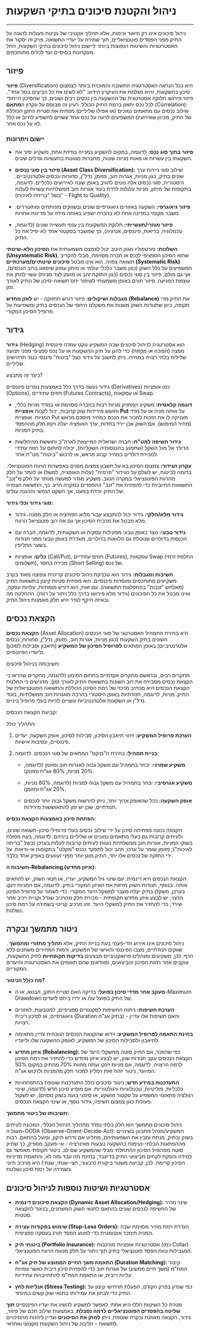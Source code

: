 # ניהול והקטנת סיכונים בתיקי השקעות
---

ניהול סיכונים אינו רק תיאור וכימות, אלא תהליך אקטיבי של נקיטת פעולות להגנה על התיק מפני הפסדים פוטנציאליים, תוך שמירה על יעדיי התשואה. פרק זה יסקור את האסטרטגיות והשיטות הנפוצות ביותר ליישום ניהול סיכונים בתיקי השקעות, החל מעקרונות בסיסיים ועד לכלים מתוחכמים.

## פיזור 
**פיזור** (Diversification) היא ככל הנראה האסטרטגיה החשובה והמוכרת ביותר לצמצום סיכון בהשקעות, והיא מגלמת את העיקרון הידוע: "לא לשים את כל הביצים בסל אחד". פיזור פירושו חלוקה אסטרטגית של ההשקעה בין נכסים רבים ושונים, כך שהסיכון הייחודי לכל נכס יתאזן ברמת התיק הכולל. רעיון זה מבוסס על עקרון ה**מתאם** (Correlation): שילוב נכסים עם מתאמים נמוכים (או אפילו שליליים) מפחית את סטיית התקן הכוללת של התיק, מכיוון שאירועים המשפיעים לרעה על נכס אחד עשויים להשפיע לחיוב או כלל לא על נכס אחר.

### יישום ויתרונות

- **פיזור בתוך סוג נכס:** לדוגמה, במקום להשקיע במנייה בודדת אחת, משקיע יפזר את השקעתו בין עשרות או מאות מניות שונות, מחברות מגוונות בתעשיות וגדלים שונים.
    
- **פיזור בין סוגי נכסים (Asset Class Diversification):** שילוב סוגי ניירות ערך שונים בתיק, כגון מניות, אגרות חוב, מזומן, נדל"ן, סחורות ונכסים אלטרנטיביים. היסטורית, סוגי נכסים אלה נוטים להגיב באופן שונה לאירועים כלכליים. לדוגמה, בתקופות של מיתון, מניות עלולות לרדת בעוד אגרות חוב ממשלתיות עשויות לעלות (בשל "בריחה לאיכות" - Flight to Quality).
    
- **פיזור גיאוגרפי:** השקעה באזורים גיאוגרפיים שונים ובשווקים מפותחים ומתעוררים. משבר מקומי במדינה אחת לא בהכרח ישפיע באותה מידה על מדינות אחרות.
    
- **פיזור מגזרי/תעשייתי:** חלוקת ההשקעות בין ענפי תעשייה שונים (לדוגמה, טכנולוגיה, בריאות, פיננסים, אנרגיה), כך שמשבר בסקטור אחד לא יפיל את כל התיק.
    

**השלכות:** פורטפוליו מגוון היטב יכול לצמצם משמעותית את **הסיכון הלא-שיטתי (Unsystematic Risk)**, שהוא הסיכון הספציפי לנכס או חברה מסוימת, מבלי להקריב תשואה צפויה. הוא אינו מבטל **סיכונים שיטתיים/מערכתיים (Systematic Risk)** המשפיעים על כלל השוק (כגון משבר כלכלי עולמי או מיתון עמוק שיפגעו ברוב הנכסים), אך גם מולם, פיזור בין סוגי נכסים (כגון החזקת זהב או מזומן לצד מניות) עשוי למתן את עוצמת הפגיעה. פיזור תורם באופן משמעותי לשיפור יחס תשואה-סיכון של התיק לאורך זמן.

**מגבלות ושיקולים:** פיזור דורש תחזוקה - יש **לאזן מחדש (Rebalance)** את התיק מדי תקופה, כיוון שתנודות השוק משנות את משקלם היחסי של הנכסים בתיק ומשפיעות על פרופיל הסיכון המקורי.

## גידור

**גידור** (Hedging) הוא אסטרטגיה לניהול סיכונים שבה המשקיע נוקט עמדה פיננסית מפצה (הפוכה או מקזזת) כדי להגן על תיק ההשקעות או על נכס ספציפי מפני תנועה שלילית בלתי רצויה במחירו. ניתן לחשוב על גידור כעל "ביטוח" פיננסי כנגד תרחישים שליליים.

כיצד זה מתבצע?

גידור נעשה בדרך כלל באמצעות נגזרים פיננסיים (Derivatives) כמו אופציות (Options), חוזים עתידיים (Futures Contracts), או עסקאות Swap.

- **דוגמה קלאסית:** משקיע המחזיק מניות רבות בחברה מסוימת או במדד מניות כללי, וחושש מירידות שוק קרובות, יכול לקנות **אופציית Put** על אותה מניה או על מדד המניות. אופציית Put מעניקה לו את הזכות למכור את הנכס במחיר מוסכם מראש (מחיר המימוש). אם השוק אכן יירד בחדות, ערך האופציה יעלה ויקזז חלק מההפסד בתיק המניות.
    
- **גידור חשיפה למט"ח:** חברה ישראלית המייצאת לארה"ב וחוששת מהיחלשות הדולר אל מול השקל (שתפגע בהכנסותיה השקליות), יכולה לחתום על חוזה עתידי למכירת דולרים במחיר קבוע מראש, או לרכוש "ביטוח" מט"ח אחר.
    

**עקרון הגידור:** צמצום הסיכון בא על חשבון צמצום מסוים באפשרות הרווח הפוטנציאלי. בדומה לביטוח, יש לשלם על הגידור "פרמיה" (עלות האופציה, למשל) או לוותר על חלק מהרווח הפוטנציאלי במקרה הטוב. משקיע מגדר למעשה מוותר על חלק מ"זנב" התשואות החיוביות כדי להפחית את "זנב" ההפסדים במקרה הרע. כך, התשואה הצפויה של התיק יורדת במעט, אך השקט הנפשי וההגנה עולים.

**סוגי גידור וכלי גידור:**

- **גידור מלא/חלקי:** גידור יכול להתבצע עבור מלוא הפוזיציה או חלק ממנה. גידור מלא מבטל את מרבית הסיכון אך גם את רוב פוטנציאל הרווח.
    
- **גידור טבעי:** נוצר באופן טבעי מפעילות עסקית או השקעתית, לדוגמה, חברה עם הכנסות בדולרים שנוטלת גם הלוואות בדולרים, מוגדרת באופן טבעי מפני תנודות בשער החליפין.
    
- **כלים:** אופציות (Call/Put), חוזים עתידיים (Futures), עסקאות Swap (החלפת זרמי תשלומים), מכירה בחסר (Short Selling) של נכס.
    

**חשיבות ומגבלות:** גידור הוא טכניקת ניהול סיכונים קריטית ונפוצה מאוד בקרב משקיעים מתוחכמים ומוסדות פיננסיים. הוא מפחית סטיות קיצון בתשואות התיק (מאלחש "זנבות" בהתפלגות התשואה). עם זאת, הוא דורש מומחיות, עלויות עסקה, ואינו מבטל את כל הסיכונים (גידור מלא פירושו בדרך כלל ויתור על רווח). ההחלטה מה ובאיזה היקף לגדר היא חלק מאמנות ניהול התיק.

## הקצאת נכסים

**הקצאת נכסים** (Asset Allocation) היא בחירת התמהיל האסטרטגי של סוגי הנכסים השונים בתיק השקעות (כגון מניות, אגרות חוב, מזומן, נדל"ן, סחורות, נכסים אלטרנטיביים) באופן המתאים **לפרופיל הסיכון של המשקיע** (תיאבון וסבילות לסיכון) וליעדיו הפיננסיים.

חשיבותה בניהול סיכונים:

מחקרים רבים, ובראשם מחקרים אקדמיים בתחום המימון (לדוגמה, מחקרים שהראו כי הקצאת נכסים מסבירה את רוב השונות בתשואות התיק לאורך זמן), מדגישים כי החלטת הקצאת הנכסים היא מכתיב מרכזי של רמת הסיכון הכוללת והתשואה הפוטנציאלית של התיק. מניות, לדוגמה, תנודתיות באופן היסטורי בהרבה מאגרות חוב ממשלתיות, בעוד נדל"ן או השקעות אלטרנטיביות עשויים להיות בעלי פרופיל ביניים.

קביעת הקצאת הנכסים:

התהליך כולל:

1. **הערכת פרופיל המשקיע:** זיהוי תיאבון הסיכון, סבילות לסיכון, אופק השקעה, יעדים פיננסיים, ונסיבות אישיות.
    
2. **בניית תמהיל:** בחירת ה"מיקס" המתאים של סוגי הנכסים. לדוגמה:
    
    - **משקיע שמרני:** יבחר בתמהיל עם משקל גבוה לאגרות חוב ומזומן (לדוגמה, 20% מניות, 80% אג"ח ומזומן).
        
    - **משקיע אגרסיבי:** יבחר בתמהיל עם משקל גבוה למניות (לדוגמה, 80% מניות, 20% אג"ח ומזומן).
        
    - **אופק השקעה:** ככל שהאופק ארוך יותר, ניתן להרשות משקל גבוה יותר לנכסים תנודתיים, שכן יש זמן להתאוששות מירידות.
        

**הפחתת סיכון באמצעות הקצאת נכסים:**

הקצאה נכונה מפחיתה סיכון על ידי שילוב נכסים בעלי פרופילי סיכון-תשואה שונים, ולעיתים קרובות גם בעלי מתאמים נמוכים או שליליים ביניהם. לדוגמה, בעת מפולת בשוקי המניות, אגרות חוב ממשלתיות נוטות לעיתים קרובות לעלות בערכן (בשל "בריחה לאיכות"); מזומן שומר על ערכו; וזהב יכול לתפקד כנכס "מקלט" בתקופות אי-ודאות. על ידי החזקה של נכסים אלו יחד, התיק מוגן יותר מפני זעזועים באפיק אחד בלבד.

**חשיבות ה-Rebalancing (איזון מחדש):**

הקצאת הנכסים היא דינמית. עם שינוי גיל המשקיע, יעדיו, או תנאי השוק, יש להתאים אותה. בנוסף, תנודות השוק מזיזות את האיזון המקורי בתיק. לדוגמה, אם המניות זינקו בערכן, משקלן בתיק יעלה מעבר למשקל היעד המקורי. כדי לשמור על פרופיל הסיכון הרצוי, יש לבצע איזון מחדש תקופתית - מכירת חלק מהרכיב שגדל וקניית רכיב אחר שירד, כדי להחזיר את התיק למשקלי היעד. זהו מרכיב קריטי בשמירה על רמת סיכון נשלטת.

## ניטור מתמשך ובקרה

ניהול סיכונים אינו אירוע חד-פעמי בעת בניית התיק, אלא **תהליך מחזורי ומתמשך** . שווקים תנודתיים, מצבו הפיננסי והאישי של המשקיע, ורמות המחירים משתנים ללא הרף. לכן, משקיעים ומנהלים פרואקטיביים מבצעים **בדיקות תקופתיות** לתיק ההשקעות, עוקבים אחר רמות הסיכון והביצועים, ומוודאים שהם תואמים את האסטרטגיה והיעדים המקוריים.

**מה כולל הניטור?**

- **מעקב אחר מדדי סיכון בפועל:** בדיקה האם סטיית התקן, הבטא, או ה-Maximum Drawdown של התיק בפועל עלו או ירדו ביחס ליעדים.
    
- **הערכת חשיפות:** ניתוח החשיפות לסקטורים ספציפיים, למטבעות, לאזורים גיאוגרפיים, או לסיכון ריבית (Duration בתיק אג"ח) - והאם חשיפות אלו עדיין רצויות.
    
- **בחינת התאמה לפרופיל המשקיע:** וידוא שהקצאת הנכסים הנוכחית עדיין מתאימה לתיאבון ולסבילות הסיכון של המשקיע, לאופק ההשקעה שלו וליעדיו.
    
- **איזון מחדש (Rebalancing):** כפי שהוזכר, אם התיק סוטה ממשקלי היעד של הקצאת הנכסים עקב תנודות שוק, יש לבצע איזון מחדש כדי להחזיר את רמת הסיכון לרמה הרצויה. לדוגמה, אם מניות זינקו ועתה מהוות 70% מהתיק במקום 50% המיועד, ניטור יזהה זאת וימליץ למכור חלק מהמניות ולרכוש אג"ח.
    
- **התעדכנות במידע חדש:** ניטור סיכונים כולל התעדכנות שוטפת בהתפתחויות כלכליות, פוליטיות, טכנולוגיות ורגולטוריות. אם מופיע סיכון חדש (לדוגמה, שינוי רגולציה פתאומי המשפיע על סקטור מושקע, או סימני בועה בשוק מסוים), יש לשקול פעולות כגון צמצום חשיפה, גידור נוסף, או שינוי הקצאת הנכסים.
    

**חשיבותו של ניטור מתמשך:**

ניהול סיכונים מתמשך הוא חלק בלתי נפרד מתהליך הניהול הכללי, המכונה לעיתים מעגל ה-OODA (Observe-Orient-Decide-Act): המשקיע/מנהל מתבונן בשינויים בשוק ובתיק, מנתח ומבין את השפעותיהם, מחליט אם נדרש תיקון, ופועל בהתאם. רבות מההפתעות הבלתי-נעימות בהשקעה נובעות מאינרציה - אי-מעקב מספיק, כך שתיק סוטה מפרופיל הסיכון ההתחלתי מבלי שהמשקיע שם לב. ניטור תקופתי מאפשר גם למידה והפקת לקחים מביצועי התיק בדיעבד, בחינת מה עבד ומה לא, והתאמת מדיניות הסיכון קדימה. לכן, קביעת משטר ביקורת (רבעוני, חצי-שנתי, שנתי) היא מרכיב חיוני בשמירה על רמת סיכון נשלטת.



## אסטרטגיות ושיטות נוספות לניהול סיכונים

- **הקצאת סיכונים דינמית (Dynamic Asset Allocation/Hedging):** שינוי מהיר של החשיפה לנכסים שונים בהתאם לתנאי השוק המשתנים, בניגוד להקצאה סטטית.
    
- **שימוש בפקודות עצירה (Stop-Loss Orders):** הגדרת רמת מחיר מסוימת שבה המניה תימכר אוטומטית כדי למנוע הפסד חורג בעסקה ספציפית.
    
- **ביטוחי תיק (Portfolio Insurance):** אסטרטגיות אופציות מורכבות (כמו Collar) המגבילות טווח הפסד פוטנציאלי בתיק תוך ויתור על חלק מטווח הרווח הפוטנציאלי.
    
- **התאמת משך החיים הממוצע של תיק אג"ח (Duration Matching):** קיצור המח"מ (משך חיים ממוצע) של אגרות חוב כדי להפחית סיכון ריבית כאשר צפויות עליות ריבית, או התאמת המח"מ להתחייבויות עתידיות.
    
- **אנליזות לחץ (Stress Testing):** כפי שנדון בפרק הקודם, הפעלת תרחישי קיצון על התיק כדי לבחון את עמידותו בתנאי שוק קשים במיוחד.
    
מטרת כל השיטות הללו היא אחת: לאפשר למשקיע להשיג את יעדיו הפיננסיים **תוך שליטה בהפסדים הפוטנציאליים לרמה נסבלת**. באמצעות שילוב חכם של פיזור, גידור, הקצאה מאוזנת ובקרה שוטפת, ניתן **למתן את הסיכונים** ועדיין ליהנות מהסיכויים לתשואה - הליבה של ניהול השקעות מקצועי ואחראי.

